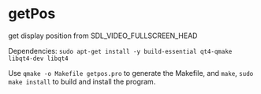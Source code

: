 getPos
======

get display position from SDL_VIDEO_FULLSCREEN_HEAD

Dependencies:
`sudo apt-get install -y build-essential qt4-qmake libqt4-dev libqt4`


Use `qmake -o Makefile getpos.pro` to generate the Makefile, and `make`, `sudo make install` to build and install the program.

